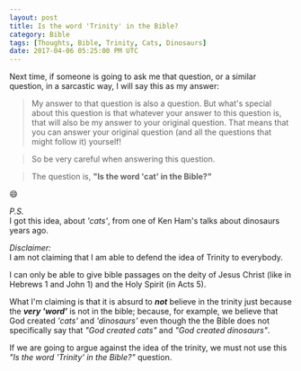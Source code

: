 ```yaml
---
layout: post
title: Is the word 'Trinity' in the Bible?
category: Bible
tags: [Thoughts, Bible, Trinity, Cats, Dinosaurs]
date: 2017-04-06 05:25:00 PM UTC
---
```


<!-- April 7, 2017 01:25:00 AM Philippine Time -->

Next time, if someone is going to ask me that question, or a similar question, in a sarcastic way, I will say this as my answer:

<!--more-->

> My answer to that question is also a question. But what's special about this question is that whatever your answer to this question is, that will also be my answer to your original question. That means that you can answer your original question (and all the questions that might follow it) yourself!

> So be very careful when answering this question.

> The question is, **"Is the word 'cat' in the Bible?"**

:smile:

_P.S._
<br />
I got this idea, about _'cats'_, from one of Ken Ham's talks about dinosaurs years ago.

_Disclaimer:_
<br />
I am not claiming that I am able to defend the idea of Trinity to everybody. 

I can only be able to give bible passages on the deity of Jesus Christ (like in Hebrews 1 and John 1) and the Holy Spirit (in Acts 5).

What I'm claiming is that it is absurd to **_not_** believe in the trinity just because the _**very 'word'**_ is not in the bible; because, for example, we believe that God created _'cats'_ and _'dinosaurs'_ even though the the Bible does not specifically say that _"God created cats"_ and _"God created dinosaurs"_.

If we are going to argue against the idea of the trinity, we must not use this _"Is the word 'Trinity' in the Bible?"_ question.
